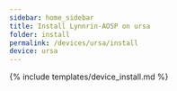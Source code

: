 ```yaml
---
sidebar: home_sidebar
title: Install Lynnrin-AOSP on ursa
folder: install
permalink: /devices/ursa/install
device: ursa
---
```

{% include templates/device_install.md %}
